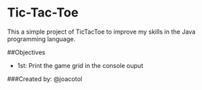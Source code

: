 # Tic-Tac-Toe

This a simple project of TicTacToe to improve my skills in the Java programming language.

##Objectives
- 1st: Print the game grid in the console ouput


###Created by: @joacotol
